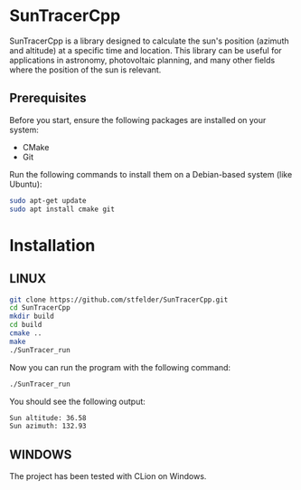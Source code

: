 # SunTracerCpp
SunTracerCpp is a library designed to calculate the sun's position (azimuth and altitude) at a specific time and location. This library can be useful for applications in astronomy, photovoltaic planning, and many other fields where the position of the sun is relevant.
## Prerequisites
Before you start, ensure the following packages are installed on your system:
- CMake
- Git

Run the following commands to install them on a Debian-based system (like Ubuntu):

```sh
sudo apt-get update
sudo apt install cmake git
```

# Installation
## LINUX
```sh
git clone https://github.com/stfelder/SunTracerCpp.git
cd SunTracerCpp
mkdir build
cd build
cmake ..
make
./SunTracer_run

```
Now you can run the program with the following command:

```sh
./SunTracer_run
```
You should see the following output:

```sh
Sun altitude: 36.58
Sun azimuth: 132.93
```


## WINDOWS
The project has been tested with CLion on Windows.